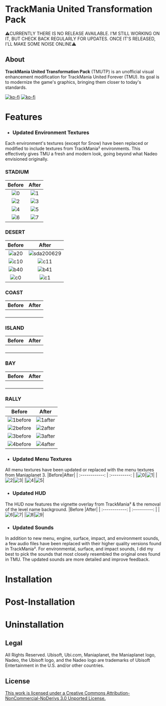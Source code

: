 # TrackMania United Transformation Pack
⚠️CURRENTLY THERE IS NO RELEASE AVAILABLE. I'M STILL WORKING ON IT, BUT CHECK BACK REGULARLY FOR UPDATES. ONCE IT'S RELEASED, I'LL MAKE SOME NOISE ONLINE⚠️
## About
**TrackMania United Transformation Pack** (TMUTP) is an unofficial visual enhancement modification for TrackMania United Forever (TMU).
Its goal is to modernize the game's graphics, bringing them closer to today's standards.

[![ko-fi](https://ko-fi.com/img/githubbutton_sm.svg)](https://ko-fi.com/J3J12HL94)
[![ko-fi](http://internetometer.com/image/48075.png)](http://internetometer.com/give/48075)
# Features
- ### Updated Environment Textures
Each environment's textures (except for Snow) have been replaced or modified to include textures from TrackMania² environments. This effectively gives TMU a fresh and modern look, going beyond what Nadeo envisioned originally.

### STADIUM
|Before|After|
| :------------: | :----------: |
|![0](https://user-images.githubusercontent.com/32438273/112340762-3f9aec00-8c97-11eb-92db-1c2b6acacac4.jpg)|![1](https://user-images.githubusercontent.com/32438273/112340785-4590cd00-8c97-11eb-99a4-db795740d153.jpg)|
|![2](https://user-images.githubusercontent.com/32438273/112340867-58a39d00-8c97-11eb-8dc6-821ef67cbe9b.jpg)|![3](https://user-images.githubusercontent.com/32438273/112340850-56414300-8c97-11eb-8065-f185f66aad13.jpg)|
|![4](https://user-images.githubusercontent.com/32438273/112340927-63f6c880-8c97-11eb-840b-1a086ca7ba30.jpg)|![5](https://user-images.githubusercontent.com/32438273/112340956-6822e600-8c97-11eb-8d3e-0a84962061ee.jpg)|
|![6](https://user-images.githubusercontent.com/32438273/112341440-cea80400-8c97-11eb-8e12-dc85e7539167.jpg)|![7](https://user-images.githubusercontent.com/32438273/112341471-d49de500-8c97-11eb-8700-7ce60658c570.jpg)|
### DESERT
|Before|After|
| :------------: | :----------: |
|![a20](https://user-images.githubusercontent.com/32438273/112359350-90b2dc00-8ca7-11eb-8cfd-1755d954647b.jpg)|![sda200629](https://user-images.githubusercontent.com/32438273/112354929-8f7fb000-8ca3-11eb-861f-cfb59490029b.jpg)|
|![c10](https://user-images.githubusercontent.com/32438273/112358603-e0dd6e80-8ca6-11eb-9be8-b47628a13a74.jpg)|![c11](https://user-images.githubusercontent.com/32438273/112358497-c86d5400-8ca6-11eb-9af7-5bedb9b1cdb3.jpg)|
|![b40](https://user-images.githubusercontent.com/32438273/112357315-c9ea4c80-8ca5-11eb-8c6f-106bea8a25d7.jpg)|![b41](https://user-images.githubusercontent.com/32438273/112356193-b985a200-8ca4-11eb-8ed6-efba7b40dd61.jpg)|
|![c0](https://user-images.githubusercontent.com/32438273/112362366-bd1c2780-8caa-11eb-8361-dcbb21083c73.jpg)|![c1](https://user-images.githubusercontent.com/32438273/112363043-77ac2a00-8cab-11eb-92ad-d76b66ffda92.jpg)|
### COAST
|Before|After|
| :------------: | :----------: |
|||
|||
|||
|||
### ISLAND
|Before|After|
| :------------: | :----------: |
|||
|||
|||
|||
### BAY
|Before|After|
| :------------: | :----------: |
|||
|||
|||
|||
### RALLY
|Before|After|
| :------------: | :----------: |
|![1before](https://user-images.githubusercontent.com/32438273/115127699-89c97180-9fa6-11eb-9703-a81505a68617.jpg)|![1after](https://user-images.githubusercontent.com/32438273/115127701-8c2bcb80-9fa6-11eb-8a8e-8169a3ad1ff9.jpg)|
|![2before](https://user-images.githubusercontent.com/32438273/115127702-8f26bc00-9fa6-11eb-91fc-c185156060c7.jpg)|![2after](https://user-images.githubusercontent.com/32438273/115127703-91891600-9fa6-11eb-9e64-87e782fe80de.jpg)|
|![3before](https://user-images.githubusercontent.com/32438273/115127706-9352d980-9fa6-11eb-8826-e50580d00db7.jpg)|![3after](https://user-images.githubusercontent.com/32438273/115127707-95b53380-9fa6-11eb-9d2c-1beca8a9dfa2.jpg)|
|![4before](https://user-images.githubusercontent.com/32438273/115127710-98b02400-9fa6-11eb-8b92-18343d772185.jpg)|![4after](https://user-images.githubusercontent.com/32438273/115127711-9bab1480-9fa6-11eb-9421-dbca0f6d706c.jpg)|
- ### Updated Menu Textures
All menu textures have been updated or replaced with the menu textures from Maniaplanet 3.
|Before|After|
| :------------: | :----------: |
|![0](https://user-images.githubusercontent.com/32438273/112343113-327efc80-8c99-11eb-8f3b-022a1d03fbc2.jpg)|![1](https://user-images.githubusercontent.com/32438273/112343145-37dc4700-8c99-11eb-8ffe-17b2ee1da31d.jpg)|
|![2](https://user-images.githubusercontent.com/32438273/112343166-3d399180-8c99-11eb-8ad8-2766d8c4ed58.jpg)|![3](https://user-images.githubusercontent.com/32438273/112343197-4591cc80-8c99-11eb-953a-b6bc2f8ef8ec.jpg)|
|![4](https://user-images.githubusercontent.com/32438273/112343218-4aef1700-8c99-11eb-8c0a-05421d94cfc3.jpg)|![5](https://user-images.githubusercontent.com/32438273/112343232-504c6180-8c99-11eb-8144-d96475f5cfaf.jpg)|




- ### Updated HUD
The HUD now features the vignette overlay from TrackMania² & the removal of the level name background.
|Before |After|
| :------------: | :----------: |
|![6](https://user-images.githubusercontent.com/32438273/112343901-f304e000-8c99-11eb-9c24-333ba6dc0882.jpg)|![7](https://user-images.githubusercontent.com/32438273/112345510-7a9f1e80-8c9b-11eb-8357-dc814627a7be.jpg)|
|![8](https://user-images.githubusercontent.com/32438273/112343961-01eb9280-8c9a-11eb-970a-70b79b147905.jpg)|![9](https://user-images.githubusercontent.com/32438273/112345744-b1753480-8c9b-11eb-98f9-7d17c2c18be8.jpg)|

- ### Updated Sounds
In addition to new menu, engine, surface, impact, and environment sounds, a few audio files have been replaced with their higher quality versions found in TrackMania².
For environmental, surface, and impact sounds, I did my best to pick the sounds that most closely resembled the original ones found in TMU. The updated sounds are more detailed and improve feedback.


# Installation

# Post-Installation
# Uninstallation

## Legal
All Rights Reserved. Ubisoft, Ubi.com, Maniaplanet, the Maniaplanet logo, Nadeo, the Ubisoft logo, and the Nadeo logo are trademarks of Ubisoft Entertainment in the U.S. and/or other countries.
## License  
[This work is licensed under a Creative Commons Attribution-NonCommercial-NoDerivs 3.0 Unported License.](https://creativecommons.org/licenses/by-nc-nd/3.0/deed.en)
